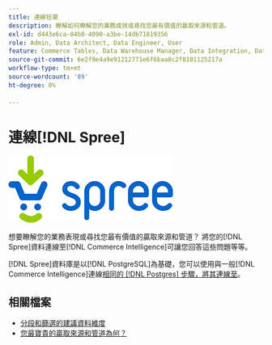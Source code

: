 ```yaml
---
title: 連線狂潮
description: 瞭解如何瞭解您的業務成效或尋找您最有價值的贏取來源和管道。
exl-id: d443e6ca-04b0-4090-a3be-14db71819356
role: Admin, Data Architect, Data Engineer, User
feature: Commerce Tables, Data Warehouse Manager, Data Integration, Data Import/Export
source-git-commit: 6e2f9e4a9e91212771e6f6baa8c2f8101125217a
workflow-type: tm+mt
source-wordcount: '89'
ht-degree: 0%

---
```


# 連線[!DNL Spree]

![](../../../assets/spree-commerce-logo.png)

想要瞭解您的業務表現或尋找您最有價值的贏取來源和管道？ 將您的[!DNL Spree]資料連線至[!DNL Commerce Intelligence]可讓您回答這些問題等等。

[!DNL Spree]資料庫是以[!DNL PostgreSQL]為基礎，您可以使用與一般[!DNL Commerce Intelligence]連線[相同的 [!DNL Postgres] 步驟，將其連線至](../integrations/postgresql.md)。

## 相關檔案

* [分段和篩選的建議資料維度](../../../best-practices/segment-filter.md)
* [您最寶貴的贏取來源和管道為何？](../../analysis/most-value-source-channel.md)
